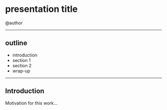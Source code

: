 # presentation title

@author 

---

## outline

- introduction
- section 1
- section 2
- wrap-up

---

## Introduction

Motivation for this work...
